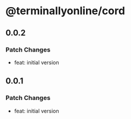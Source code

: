 # @terminallyonline/cord

## 0.0.2

### Patch Changes

- feat: initial version

## 0.0.1

### Patch Changes

- feat: initial version

